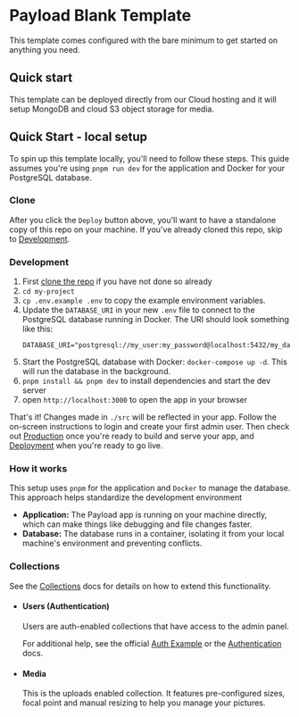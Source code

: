 # Payload Blank Template

This template comes configured with the bare minimum to get started on anything you need.

## Quick start

This template can be deployed directly from our Cloud hosting and it will setup MongoDB and cloud S3 object storage for media.

## Quick Start - local setup

To spin up this template locally, you'll need to follow these steps. This guide assumes you're using `pnpm run dev` for the application and Docker for your PostgreSQL database.

### Clone

After you click the `Deploy` button above, you'll want to have a standalone copy of this repo on your machine. If you've already cloned this repo, skip to [Development](#development).

### Development

1.  First [clone the repo](#clone) if you have not done so already
2.  `cd my-project`
3.  `cp .env.example .env` to copy the example environment variables.
4.  Update the `DATABASE_URI` in your new `.env` file to connect to the PostgreSQL database running in Docker. The URI should look something like this:
    ```
    DATABASE_URI="postgresql://my_user:my_password@localhost:5432/my_database"
    ```
5.  Start the PostgreSQL database with Docker: `docker-compose up -d`. This will run the database in the background.
6.  `pnpm install && pnpm dev` to install dependencies and start the dev server
7.  open `http://localhost:3000` to open the app in your browser

That's it! Changes made in `./src` will be reflected in your app. Follow the on-screen instructions to login and create your first admin user. Then check out [Production](#production) once you're ready to build and serve your app, and [Deployment](#deployment) when you're ready to go live.

### How it works

This setup uses `pnpm` for the application and `Docker` to manage the database. This approach helps standardize the development environment

- **Application:** The Payload app is running on your machine directly, which can make things like debugging and file changes faster.
- **Database:** The database runs in a container, isolating it from your local machine's environment and preventing conflicts.

### Collections

See the [Collections](https://payloadcms.com/docs/configuration/collections) docs for details on how to extend this functionality.

- #### Users (Authentication)

  Users are auth-enabled collections that have access to the admin panel.

  For additional help, see the official [Auth Example](https://github.com/payloadcms/payload/tree/main/examples/auth) or the [Authentication](https://payloadcms.com/docs/authentication/overview#authentication-overview) docs.

- #### Media

  This is the uploads enabled collection. It features pre-configured sizes, focal point and manual resizing to help you manage your pictures.
